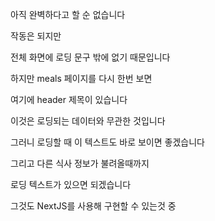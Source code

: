 아직 완벽하다고 할 순 없습니다

작동은 되지만

전체 화면에 로딩 문구 밖에 없기 때문입니다

하지만 meals 페이지를 다시 한번 보면

여기에 header 제목이 있습니다

이것은 로딩되는 데이터와 무관한 것입니다

그러니 로딩할 때 이 텍스트도 바로 보이면 좋겠습니다

그리고 다른 식사 정보가 불려올때까지

로딩 텍스트가 있으면 되겠습니다

그것도 NextJS를 사용해 구현할 수 있는것 중
